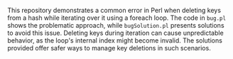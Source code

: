 This repository demonstrates a common error in Perl when deleting keys from a hash while iterating over it using a foreach loop.  The code in `bug.pl` shows the problematic approach, while `bugSolution.pl` presents solutions to avoid this issue.  Deleting keys during iteration can cause unpredictable behavior, as the loop's internal index might become invalid.  The solutions provided offer safer ways to manage key deletions in such scenarios.
